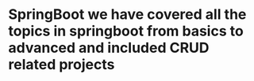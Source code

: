 # SpringBoot we have  covered all the topics in springboot from basics to advanced and included CRUD related projects
